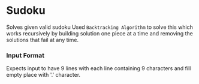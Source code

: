 # Sudoku

Solves given valid sudoku
Used ```Backtracking Algorithm``` to solve this which works recursively by building solution one piece at a time and removing the solutions that fail at any time.

### Input Format

Expects input to have 9 lines with each line containing 9 characters and fill empty place with '.' character.
